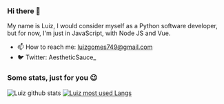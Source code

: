### Hi there 👋
My name is Luiz, I would consider myself as a Python software developer, but for now, I'm just in JavaScript, with Node JS and Vue.

- 📫 How to reach me: luizgomes749@gmail.com
- 🐦 Twitter: AestheticSauce_

### Some stats, just for you 😉
![Luiz github stats](https://github-readme-stats.vercel.app/api?username=iLuiizUHD&show_icons=true&theme=dark) [![Luiz most used Langs](https://github-readme-stats.vercel.app/api/top-langs/?username=iLuiizUHD&layout=compact)](https://github.com/iLuiizUHD)
